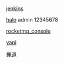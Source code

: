 [jenkins](http://120.24.170.89:8080)  

[halo](http://120.24.87.121:8090/admin/index.html#/dashboard)  admin 12345678

[rocketmq_console](http://120.24.87.121:8099/#/)

[yapi](http://120.24.170.89:3000/group/11)

[禅道](http://120.24.170.89:8065/index.php)

